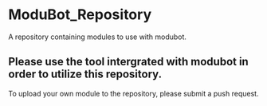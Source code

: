 # ModuBot_Repository
A repository containing modules to use with modubot.

## Please use the tool intergrated with modubot in order to utilize this repository.

To upload your own module to the repository, please submit a push request.
